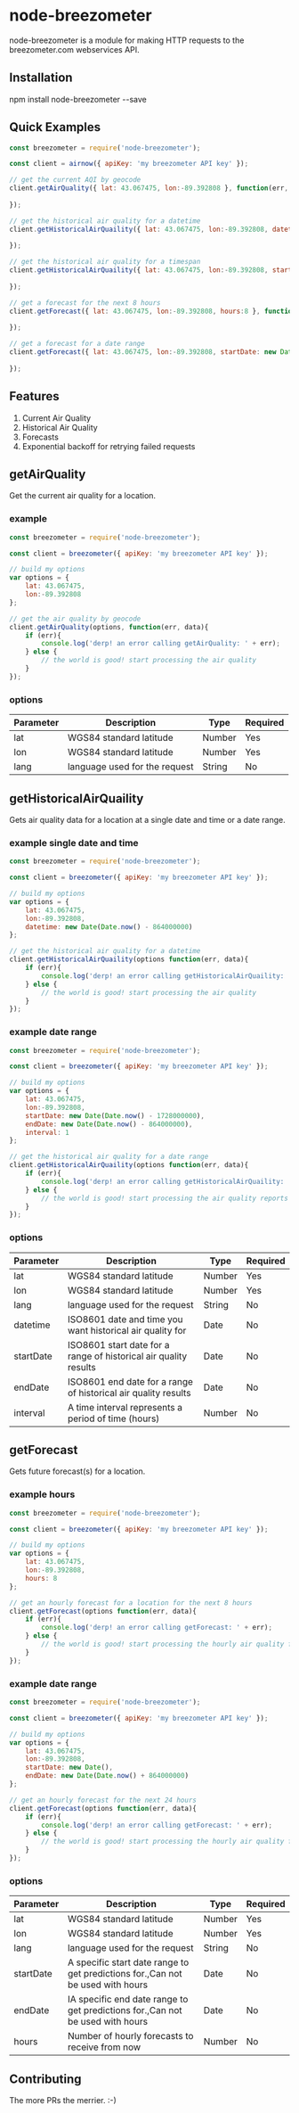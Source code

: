# node-breezometer

node-breezometer is a module for making HTTP requests to the breezometer.com webservices API.

## Installation

npm install node-breezometer --save

## Quick Examples

```javascript
const breezometer = require('node-breezometer');

const client = airnow({ apiKey: 'my breezometer API key' });

// get the current AQI by geocode
client.getAirQuality({ lat: 43.067475, lon:-89.392808 }, function(err, data){
	
});

// get the historical air quality for a datetime
client.getHistoricalAirQuaility({ lat: 43.067475, lon:-89.392808, datetime: new Date(Date.now() - 864000000) }, function(err, data){
	
});

// get the historical air quality for a timespan
client.getHistoricalAirQuaility({ lat: 43.067475, lon:-89.392808, startDate: new Date(Date.now() - 1728000000), endDate: new Date(Date.now() - 864000000), interval:1 }, function(err, data){
	
});

// get a forecast for the next 8 hours
client.getForecast({ lat: 43.067475, lon:-89.392808, hours:8 }, function(err, data){
	
});

// get a forecast for a date range
client.getForecast({ lat: 43.067475, lon:-89.392808, startDate: new Date(), endDate: new Date(Date.now() + 864000000) }, function(err, data){
	
});
```

## Features

1. Current Air Quality
2. Historical Air Quality
3. Forecasts
3. Exponential backoff for retrying failed requests

## getAirQuality

Get the current air quality for a location.

### example
```javascript
const breezometer = require('node-breezometer');

const client = breezometer({ apiKey: 'my breezometer API key' });

// build my options
var options = {
	lat: 43.067475,
	lon:-89.392808
};

// get the air quality by geocode
client.getAirQuality(options, function(err, data){
	if (err){
		console.log('derp! an error calling getAirQuality: ' + err);
	} else {
		// the world is good! start processing the air quality
	}
});
```

### options
| Parameter | Description                   | Type   | Required |
|-----------|-------------------------------|--------|----------|
| lat       | WGS84 standard latitude       | Number | Yes      |
| lon       | WGS84 standard latitude       | Number | Yes      |
| lang      | language used for the request | String | No       |

## getHistoricalAirQuaility

Gets air quality data for a location at a single date and time or a date range.

### example single date and time
```javascript
const breezometer = require('node-breezometer');

const client = breezometer({ apiKey: 'my breezometer API key' });

// build my options
var options = {
	lat: 43.067475,
	lon:-89.392808,
	datetime: new Date(Date.now() - 864000000)
};

// get the historical air quality for a datetime
client.getHistoricalAirQuaility(options function(err, data){
	if (err){
		console.log('derp! an error calling getHistoricalAirQuaility: ' + err);
	} else {
		// the world is good! start processing the air quality
	}
});
```

### example date range
```javascript
const breezometer = require('node-breezometer');

const client = breezometer({ apiKey: 'my breezometer API key' });

// build my options
var options = {
	lat: 43.067475,
	lon:-89.392808,
	startDate: new Date(Date.now() - 1728000000),
	endDate: new Date(Date.now() - 864000000),
	interval: 1
};

// get the historical air quality for a date range
client.getHistoricalAirQuaility(options function(err, data){
	if (err){
		console.log('derp! an error calling getHistoricalAirQuaility: ' + err);
	} else {
		// the world is good! start processing the air quality reports
	}
});
```

### options
| Parameter | Description                                                      | Type   | Required |
|-----------|------------------------------------------------------------------|--------|----------|
| lat       | WGS84 standard latitude                                          | Number | Yes      |
| lon       | WGS84 standard latitude                                          | Number | Yes      |
| lang      | language used for the request                                    | String | No       |
| datetime  | ISO8601 date and time you want historical air quality for        | Date   | No       |
| startDate | ISO8601 start date for a range of historical air quality results | Date   | No       |
| endDate   | ISO8601 end date for a range of historical air quality results   | Date   | No       |
| interval  | A time interval represents a period of time (hours)              | Number | No       |

## getForecast

Gets future forecast(s) for a location.

### example hours
```javascript
const breezometer = require('node-breezometer');

const client = breezometer({ apiKey: 'my breezometer API key' });

// build my options
var options = {
	lat: 43.067475,
	lon:-89.392808,
	hours: 8
};

// get an hourly forecast for a location for the next 8 hours
client.getForecast(options function(err, data){
	if (err){
		console.log('derp! an error calling getForecast: ' + err);
	} else {
		// the world is good! start processing the hourly air quality forecasts
	}
});
```

### example date range
```javascript
const breezometer = require('node-breezometer');

const client = breezometer({ apiKey: 'my breezometer API key' });

// build my options
var options = {
	lat: 43.067475,
	lon:-89.392808,
	startDate: new Date(),
	endDate: new Date(Date.now() + 864000000)
};

// get an hourly forecast for the next 24 hours
client.getForecast(options function(err, data){
	if (err){
		console.log('derp! an error calling getForecast: ' + err);
	} else {
		// the world is good! start processing the hourly air quality forecasts
	}
});
```

### options
| Parameter | Description                                                                    | Type   | Required |
|-----------|--------------------------------------------------------------------------------|--------|----------|
| lat       | WGS84 standard latitude                                                        | Number | Yes      |
| lon       | WGS84 standard latitude                                                        | Number | Yes      |
| lang      | language used for the request                                                  | String | No       |
| startDate | A specific start date range to get predictions for.,Can not be used with hours | Date   | No       |
| endDate   | IA specific end date range to get predictions for.,Can not be used with hours  | Date   | No       |
| hours     | Number of hourly forecasts to receive from now                                 | Number | No       |

## Contributing

The more PRs the merrier. :-)